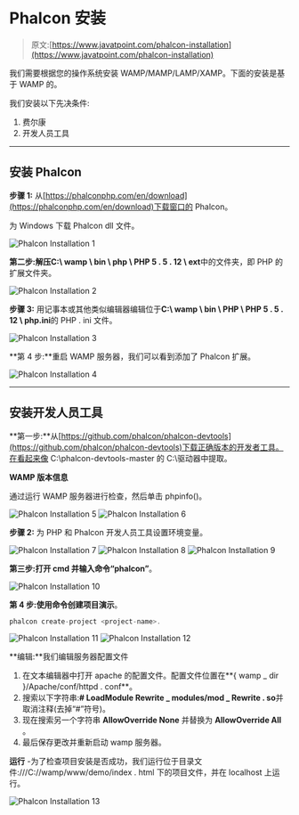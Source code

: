 # Phalcon 安装

> 原文:[https://www.javatpoint.com/phalcon-installation](https://www.javatpoint.com/phalcon-installation)

我们需要根据您的操作系统安装 WAMP/MAMP/LAMP/XAMP。下面的安装是基于 WAMP 的。

我们安装以下先决条件:

1.  费尔康
2.  开发人员工具

* * *

## 安装 Phalcon

**步骤 1:** 从[https://phalconphp.com/en/download](https://phalconphp.com/en/download)下载窗口的 Phalcon。

为 Windows 下载 Phalcon dll 文件。

![Phalcon Installation 1](img/9d2af2e04b7feaedcf9a01e87586b785.png)

**第二步:**解压**C:\ wamp \ bin \ php \ PHP 5 . 5 . 12 \ ext**中的文件夹，即 PHP 的扩展文件夹。

![Phalcon Installation 2](img/b73b04c225ab6f6092bfe6466cb4ad27.png)

**步骤 3:** 用记事本或其他类似编辑器编辑位于**C:\ wamp \ bin \ PHP \ PHP 5 . 5 . 12 \ php.ini**的 PHP . ini 文件。

![Phalcon Installation 3](img/435cae877002bd37498e972700451030.png)

**第 4 步:**重启 WAMP 服务器，我们可以看到添加了 Phalcon 扩展。

![Phalcon Installation 4](img/42db87905eaba05e19a38cdd5a05ef21.png)

* * *

## 安装开发人员工具

**第一步:**从[https://github.com/phalcon/phalcon-devtools](https://github.com/phalcon/phalcon-devtools)下载正确版本的开发者工具。在看起来像 C:\phalcon-devtools-master 的 C:\驱动器中提取。

**WAMP 版本信息**

通过运行 WAMP 服务器进行检查，然后单击 phpinfo()。

![Phalcon Installation 5](img/7aa75c55e395204bf71114b5a7441249.png)
![Phalcon Installation 6](img/f88ae5001100031d53494c4c6551b992.png)

**步骤 2:** 为 PHP 和 Phalcon 开发人员工具设置环境变量。

![Phalcon Installation 7](img/69a62f3491f4c2a68cb325265eaaf6b9.png)
![Phalcon Installation 8](img/1a97ae0dd9b2ae7efa5470c8de8a45a8.png)
![Phalcon Installation 9](img/deecd77a370ea9726ee140e9c6d04dde.png)

**第三步:**打开 cmd 并输入命令**“phalcon”**。

![Phalcon Installation 10](img/775b13cb0716c0709bc72b0445767936.png)

**第 4 步:**使用命令创建项目**演示**。

```php
phalcon create-project <project-name>.

```

![Phalcon Installation 11](img/ecc20e09137c4b5b48b3503ed8635b70.png)
![Phalcon Installation 12](img/b38c361cbd168e1520e2e905dd94f930.png)

**编辑:**我们编辑服务器配置文件

1.  在文本编辑器中打开 apache 的配置文件。配置文件位置在**{ wamp _ dir }/Apache/conf/httpd . conf**。
2.  搜索以下字符串:**# LoadModule Rewrite _ modules/mod _ Rewrite . so**并取消注释(去掉“#”符号)。
3.  现在搜索另一个字符串 **AllowOverride None** 并替换为 **AllowOverride All** 。
4.  最后保存更改并重新启动 wamp 服务器。

**运行** -为了检查项目安装是否成功，我们运行位于目录文件:///C://wamp/www/demo/index . html 下的项目文件，并在 localhost 上运行。

![Phalcon Installation 13](img/948985778279ea3eb0e0ff2d73fe5d69.png)